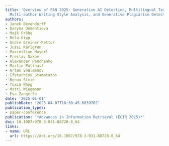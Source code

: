 ```yaml
---
title: 'Overview of PAN 2025: Generative AI Detection, Multilingual Text Detoxification,
  Multi-author Writing Style Analysis, and Generative Plagiarism Detection'
authors:
- Janek Bevendorff
- Daryna Dementieva
- Maik Fröbe
- Bela Gipp
- Andre Greiner-Petter
- Jussi Karlgren
- Maximilian Mayerl
- Preslav Nakov
- Alexander Panchenko
- Martin Potthast
- Artem Shelmanov
- Efstathios Stamatatos
- Benno Stein
- Yuxia Wang
- Matti Wiegmann
- Eva Zangerle
date: '2025-01-01'
publishDate: '2025-04-07T10:30:45.683970Z'
publication_types:
- paper-conference
publication: '*Advances in Information Retrieval (ECIR 2025)*'
doi: 10.1007/978-3-031-88720-8_64
links:
- name: URL
  url: https://doi.org/10.1007/978-3-031-88720-8_64
---
```

